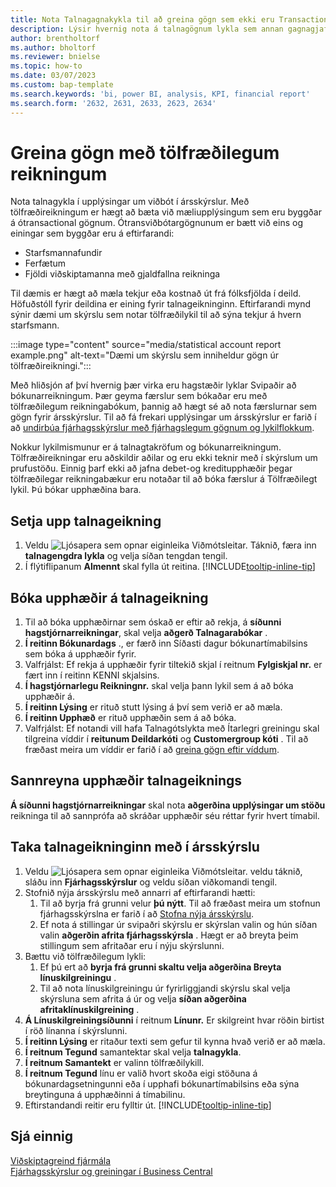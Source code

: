 ```yaml
---
title: Nota Talnagagnakykla til að greina gögn sem ekki eru Transactional
description: Lýsir hvernig nota á talnagögnum lykla sem annan gagnagjafa fyrir greiningu.
author: brentholtorf
ms.author: bholtorf
ms.reviewer: bnielse
ms.topic: how-to
ms.date: 03/07/2023
ms.custom: bap-template
ms.search.keywords: 'bi, power BI, analysis, KPI, financial report'
ms.search.form: '2632, 2631, 2633, 2623, 2634'
---
```

# <a name="analyze-data-with-statistical-accounts"></a>Greina gögn með tölfræðilegum reikningum

Nota talnagykla í upplýsingar um viðbót í ársskýrslur. Með tölfræðireikningum er hægt að bæta við mæliupplýsingum sem eru byggðar á ótransactional gögnum. Ótransviðbótargögnunum er bætt við eins og einingar sem byggðar eru á eftirfarandi:

* Starfsmannafundir
* Ferfætum
* Fjöldi viðskiptamanna með gjaldfallna reikninga

Til dæmis er hægt að mæla tekjur eða kostnað út frá fólksfjölda í deild. Höfuðstóll fyrir deildina er eining fyrir talnageikninginn. Eftirfarandi mynd sýnir dæmi um skýrslu sem notar tölfræðilykil til að sýna tekjur á hvern starfsmann.

:::image type="content" source="media/statistical account report example.png" alt-text="Dæmi um skýrslu sem inniheldur gögn úr tölfræðireikningi.":::

Með hliðsjón af því hvernig þær virka eru hagstæðir lyklar Svipaðir að bókunarreikningum. Þær geyma færslur sem bókaðar eru með tölfræðilegum reikningabókum, þannig að hægt sé að nota færslurnar sem gögn fyrir ársskýrslur. Til að fá frekari upplýsingar um ársskýrslur er farið í að  [undirbúa fjárhagsskýrslur með fjárhagslegum gögnum og lykilflokkum](bi-how-work-account-schedule.md). 

Nokkur lykilmismunur er á talnagtakröfum og bókunarreikningum. Tölfræðireikningar eru aðskildir aðilar og eru ekki teknir með í skýrslum um prufustöðu. Einnig þarf ekki að jafna debet-og kreditupphæðir þegar tölfræðilegar reikningabækur eru notaðar til að bóka færslur á Tölfræðilegt lykil. Þú bókar upphæðina bara.

## <a name="set-up-a-statistical-account"></a>Setja upp talnageikning

1. Veldu ![Ljósapera sem opnar eiginleika Viðmótsleitar.](media/ui-search/search_small.png "Segðu mér hvað þú vilt gera") Táknið, færa inn  **talnagengdra lykla** og velja síðan tengdan tengil.
1. Í flýtiflipanum **Almennt** skal fylla út reitina. [!INCLUDE[tooltip-inline-tip](includes/tooltip-inline-tip_md.md)]

## <a name="post-amounts-to-a-statistical-account"></a>Bóka upphæðir á talnageikning

1. Til að bóka upphæðirnar sem óskað er eftir að rekja, á  **síðunni hagstjórnarreikningar**, skal velja  **aðgerð Talnagarabókar** .
1.  **Í reitinn Bókunardags**  ., er færð inn Síðasti dagur bókunartímabilsins sem bóka á upphæðir fyrir.
1. Valfrjálst: Ef rekja á upphæðir fyrir tiltekið skjal í reitnum  **Fylgiskjal nr.**  er fært inn í reitinn KENNI skjalsins.
1.  **Í hagstjórnarlegu Reikningnr.**  skal velja þann lykil sem á að bóka upphæðir á.
1.  **Í reitinn Lýsing**  er rituð stutt lýsing á því sem verið er að mæla.  
1.  **Í reitinn Upphæð**  er rituð upphæðin sem á að bóka. 
1. Valfrjálst: Ef notandi vill hafa Talnagótslykta með Ítarlegri greiningu skal tilgreina víddir í  **reitunum Deildarkóti**  og  **Customergroup kóti** . Til að fræðast meira um víddir er farið í að  [greina gögn eftir víddum](bi-how-analyze-data-dimension.md).

## <a name="verify-statistical-account-amounts"></a>Sannreyna upphæðir talnageiknings

 **Á síðunni hagstjórnarreikningar**  skal nota  **aðgerðina upplýsingar um stöðu**  reikninga til að sannprófa að skráðar upphæðir séu réttar fyrir hvert tímabil.  

## <a name="include-the-statistical-account-in-a-financial-report"></a>Taka talnageikninginn með í ársskýrslu

1. Veldu ![Ljósapera sem opnar eiginleika Viðmótsleitar.](media/ui-search/search_small.png "Segðu mér hvað þú vilt gera") veldu táknið, sláðu inn **Fjárhagsskýrslur** og veldu síðan viðkomandi tengil.
1. Stofnið nýja ársskýrslu með annarri af eftirfarandi hætti:
    1. Til að byrja frá grunni velur  **þú nýtt**. Til að fræðast meira um stofnun fjárhagsskýrslna er farið í að  [Stofna nýja ársskýrslu](bi-how-work-account-schedule.md#create-a-new-financial-report).
    1. Ef nota á stillingar úr svipaðri skýrslu er skýrslan valin og hún síðan valin  **aðgerðin afrita fjárhagsskýrsla** . Hægt er að breyta þeim stillingum sem afritaðar eru í nýju skýrslunni.
1. Bættu við tölfræðilegum lykli:
    1. Ef þú ert að  **byrja frá grunni skaltu velja aðgerðina Breyta línuskilgreiningu** .
    1. Til að nota línuskilgreiningu úr fyrirliggjandi skýrslu skal velja skýrsluna sem afrita á úr og velja  **síðan aðgerðina afritaklínuskilgreining** .
1.  **Á Línuskilgreiningsíðunni**  í reitnum  **Línunr.** Er skilgreint hvar röðin birtist í röð línanna í skýrslunni.
1.  **Í reitinn Lýsing**  er ritaður texti sem gefur til kynna hvað verið er að mæla.
1.  **Í reitnum Tegund**  samantektar skal velja  **talnagykla**.
1.  **Í reitnum Samantekt**  er valinn tölfræðilykill.
1.  **Í reitnum Tegund**  línu er valið hvort skoða eigi stöðuna á bókunardagsetningunni eða í upphafi bókunartímabilsins eða sýna breytinguna á upphæðinni á tímabilinu.
1. Eftirstandandi reitir eru fylltir út. [!INCLUDE[tooltip-inline-tip](includes/tooltip-inline-tip_md.md)]

## <a name="see-also"></a>Sjá einnig

[Viðskiptagreind fjármála](bi.md)  
[Fjárhagsskýrslur og greiningar í Business Central](finance-reports.md)
